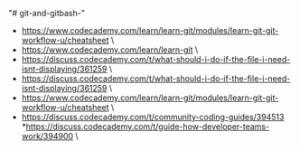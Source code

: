"# git-and-gitbash-" 
* https://www.codecademy.com/learn/learn-git/modules/learn-git-git-workflow-u/cheatsheet \
* https://www.codecademy.com/learn/learn-git \
* https://discuss.codecademy.com/t/what-should-i-do-if-the-file-i-need-isnt-displaying/361259  \
* https://discuss.codecademy.com/t/what-should-i-do-if-the-file-i-need-isnt-displaying/361259 \
* https://www.codecademy.com/learn/learn-git/modules/learn-git-git-workflow-u/cheatsheet \
* https://discuss.codecademy.com/t/community-coding-guides/394513
*https://discuss.codecademy.com/t/guide-how-developer-teams-work/394900 \